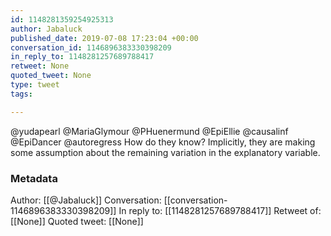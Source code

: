 ```yaml
---
id: 1148281359254925313
author: Jabaluck
published_date: 2019-07-08 17:23:04 +00:00
conversation_id: 1146896383330398209
in_reply_to: 1148281257689788417
retweet: None
quoted_tweet: None
type: tweet
tags:

---
```


@yudapearl @MariaGlymour @PHuenermund @EpiEllie @causalinf @EpiDancer @autoregress How do they know? Implicitly, they are making some assumption about the remaining variation in the explanatory variable.

### Metadata

Author: [[@Jabaluck]]
Conversation: [[conversation-1146896383330398209]]
In reply to: [[1148281257689788417]]
Retweet of: [[None]]
Quoted tweet: [[None]]
